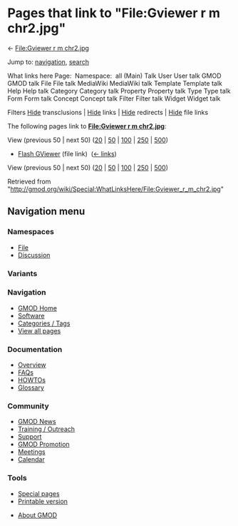 <div id="mw-page-base" class="noprint">

</div>

<div id="mw-head-base" class="noprint">

</div>

<div id="content" class="mw-body" role="main">

<span id="top"></span>

<div id="mw-js-message" style="display:none;">

</div>



# <span dir="auto">Pages that link to "File:Gviewer r m chr2.jpg"</span>

<div id="bodyContent">

<div id="contentSub">

← [File:Gviewer r m
chr2.jpg](/wiki/File:Gviewer_r_m_chr2.jpg "File:Gviewer r m chr2.jpg")

</div>

<div id="jump-to-nav" class="mw-jump">

Jump to: [navigation](#mw-navigation), [search](#p-search)

</div>

<div id="mw-content-text">

What links here Page:  Namespace:  all (Main) Talk User User talk GMOD
GMOD talk File File talk MediaWiki MediaWiki talk Template Template talk
Help Help talk Category Category talk Property Property talk Type Type
talk Form Form talk Concept Concept talk Filter Filter talk Widget
Widget talk

Filters
[Hide](/mediawiki/index.php?title=Special:WhatLinksHere/File:Gviewer_r_m_chr2.jpg&hidetrans=1 "Special:WhatLinksHere/File:Gviewer r m chr2.jpg")
transclusions \|
[Hide](/mediawiki/index.php?title=Special:WhatLinksHere/File:Gviewer_r_m_chr2.jpg&hidelinks=1 "Special:WhatLinksHere/File:Gviewer r m chr2.jpg")
links \|
[Hide](/mediawiki/index.php?title=Special:WhatLinksHere/File:Gviewer_r_m_chr2.jpg&hideredirs=1 "Special:WhatLinksHere/File:Gviewer r m chr2.jpg")
redirects \|
[Hide](/mediawiki/index.php?title=Special:WhatLinksHere/File:Gviewer_r_m_chr2.jpg&hideimages=1 "Special:WhatLinksHere/File:Gviewer r m chr2.jpg")
file links

The following pages link to **[File:Gviewer r m
chr2.jpg](/wiki/File:Gviewer_r_m_chr2.jpg "File:Gviewer r m chr2.jpg")**:

View (previous 50 \| next 50)
([20](/mediawiki/index.php?title=Special:WhatLinksHere/File:Gviewer_r_m_chr2.jpg&limit=20 "Special:WhatLinksHere/File:Gviewer r m chr2.jpg")
\|
[50](/mediawiki/index.php?title=Special:WhatLinksHere/File:Gviewer_r_m_chr2.jpg&limit=50 "Special:WhatLinksHere/File:Gviewer r m chr2.jpg")
\|
[100](/mediawiki/index.php?title=Special:WhatLinksHere/File:Gviewer_r_m_chr2.jpg&limit=100 "Special:WhatLinksHere/File:Gviewer r m chr2.jpg")
\|
[250](/mediawiki/index.php?title=Special:WhatLinksHere/File:Gviewer_r_m_chr2.jpg&limit=250 "Special:WhatLinksHere/File:Gviewer r m chr2.jpg")
\|
[500](/mediawiki/index.php?title=Special:WhatLinksHere/File:Gviewer_r_m_chr2.jpg&limit=500 "Special:WhatLinksHere/File:Gviewer r m chr2.jpg"))

- [Flash GViewer](/wiki/Flash_GViewer "Flash GViewer") (file link) ‎
  <span class="mw-whatlinkshere-tools">([←
  links](/mediawiki/index.php?title=Special:WhatLinksHere&target=Flash+GViewer "Special:WhatLinksHere"))</span>

View (previous 50 \| next 50)
([20](/mediawiki/index.php?title=Special:WhatLinksHere/File:Gviewer_r_m_chr2.jpg&limit=20 "Special:WhatLinksHere/File:Gviewer r m chr2.jpg")
\|
[50](/mediawiki/index.php?title=Special:WhatLinksHere/File:Gviewer_r_m_chr2.jpg&limit=50 "Special:WhatLinksHere/File:Gviewer r m chr2.jpg")
\|
[100](/mediawiki/index.php?title=Special:WhatLinksHere/File:Gviewer_r_m_chr2.jpg&limit=100 "Special:WhatLinksHere/File:Gviewer r m chr2.jpg")
\|
[250](/mediawiki/index.php?title=Special:WhatLinksHere/File:Gviewer_r_m_chr2.jpg&limit=250 "Special:WhatLinksHere/File:Gviewer r m chr2.jpg")
\|
[500](/mediawiki/index.php?title=Special:WhatLinksHere/File:Gviewer_r_m_chr2.jpg&limit=500 "Special:WhatLinksHere/File:Gviewer r m chr2.jpg"))

</div>

<div class="printfooter">

Retrieved from
"<http://gmod.org/wiki/Special:WhatLinksHere/File:Gviewer_r_m_chr2.jpg>"

</div>

<div id="catlinks" class="catlinks catlinks-allhidden">

</div>

<div class="visualClear">

</div>

</div>

</div>

<div id="mw-navigation">

## Navigation menu

<div id="mw-head">



<div id="left-navigation">

<div id="p-namespaces" class="vectorTabs" role="navigation"
aria-labelledby="p-namespaces-label">

### Namespaces

- <span id="ca-nstab-image"><a href="/wiki/File:Gviewer_r_m_chr2.jpg" accesskey="c"
  title="View the file page [c]">File</a></span>
- <span id="ca-talk"><a
  href="/mediawiki/index.php?title=File_talk:Gviewer_r_m_chr2.jpg&amp;action=edit&amp;redlink=1"
  accesskey="t"
  title="Discussion about the content page [t]">Discussion</a></span>

</div>

<div id="p-variants" class="vectorMenu emptyPortlet" role="navigation"
aria-labelledby="p-variants-label">

### 

### Variants[](#)

<div class="menu">

</div>

</div>

</div>

<div id="right-navigation">





</div>



</div>

</div>

</div>

<div id="mw-panel">

<div id="p-logo" role="banner">

<a href="/wiki/Main_Page"
style="background-image: url(http://gmod.org/images/GMOD-cogs.png);"
title="Visit the main page"></a>

</div>

<div id="p-Navigation" class="portal" role="navigation"
aria-labelledby="p-Navigation-label">

### Navigation

<div class="body">

- <span id="n-GMOD-Home">[GMOD Home](/wiki/Main_Page)</span>
- <span id="n-Software">[Software](/wiki/GMOD_Components)</span>
- <span id="n-Categories-.2F-Tags">[Categories /
  Tags](/wiki/Categories)</span>
- <span id="n-View-all-pages">[View all
  pages](/wiki/Special:AllPages)</span>

</div>

</div>

<div id="p-Documentation" class="portal" role="navigation"
aria-labelledby="p-Documentation-label">

### Documentation

<div class="body">

- <span id="n-Overview">[Overview](/wiki/Overview)</span>
- <span id="n-FAQs">[FAQs](/wiki/Category:FAQ)</span>
- <span id="n-HOWTOs">[HOWTOs](/wiki/Category:HOWTO)</span>
- <span id="n-Glossary">[Glossary](/wiki/Glossary)</span>

</div>

</div>

<div id="p-Community" class="portal" role="navigation"
aria-labelledby="p-Community-label">

### Community

<div class="body">

- <span id="n-GMOD-News">[GMOD News](/wiki/GMOD_News)</span>
- <span id="n-Training-.2F-Outreach">[Training /
  Outreach](/wiki/Training_and_Outreach)</span>
- <span id="n-Support">[Support](/wiki/Support)</span>
- <span id="n-GMOD-Promotion">[GMOD
  Promotion](/wiki/GMOD_Promotion)</span>
- <span id="n-Meetings">[Meetings](/wiki/Meetings)</span>
- <span id="n-Calendar">[Calendar](/wiki/Calendar)</span>

</div>

</div>

<div id="p-tb" class="portal" role="navigation"
aria-labelledby="p-tb-label">

### Tools

<div class="body">

- <span id="t-specialpages"><a href="/wiki/Special:SpecialPages" accesskey="q"
  title="A list of all special pages [q]">Special pages</a></span>
- <span id="t-print"><a
  href="/mediawiki/index.php?title=Special:WhatLinksHere/File:Gviewer_r_m_chr2.jpg&amp;printable=yes"
  rel="alternate" accesskey="p"
  title="Printable version of this page [p]">Printable version</a></span>

</div>

</div>

</div>

</div>

<div id="footer" role="contentinfo">

- <span id="footer-places-about">[About
  GMOD](/wiki/GMOD:About "GMOD:About")</span>

<!-- -->






</div>
